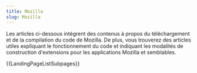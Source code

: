 ```yaml
---
title: Mozilla
slug: Mozilla
---
```


Les articles ci-dessous intégrent des contenus à propos du téléchargement et de la compilation du code de Mozilla. De plus, vous trouverez des articles utiles expliquant le fonctionnement du code et indiquant les modalités de construction d'extensions pour les applications Mozilla et semblables.

{{LandingPageListSubpages}}
